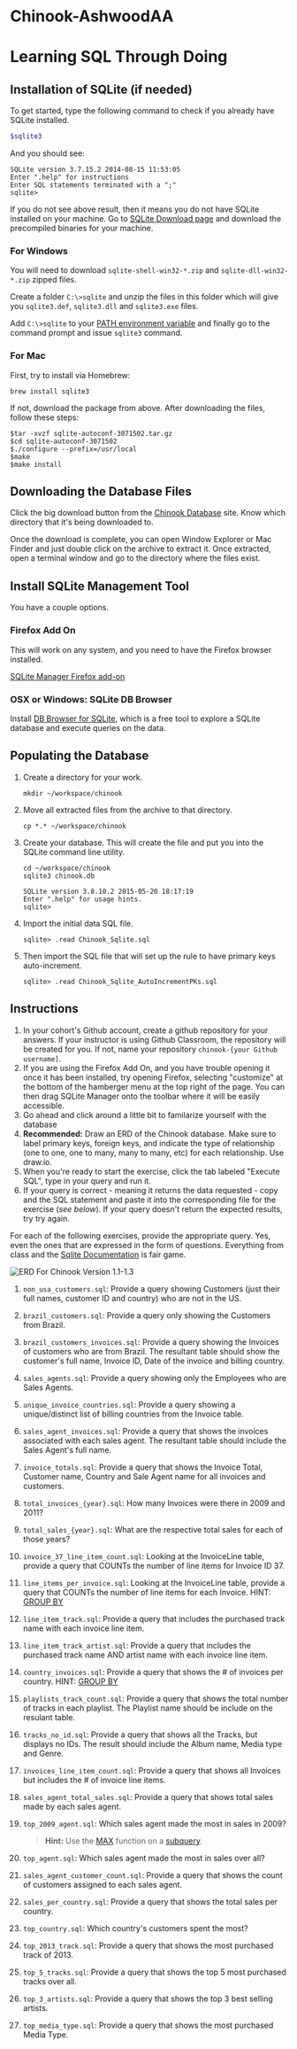# Chinook-AshwoodAA


# Learning SQL Through Doing

## Installation of SQLite (if needed)

To get started, type the following command to check if you already have SQLite installed.

```bash
$sqlite3
```

And you should see:

```
SQLite version 3.7.15.2 2014-08-15 11:53:05
Enter ".help" for instructions
Enter SQL statements terminated with a ";"
sqlite>
```

If you do not see above result, then it means you do not have SQLite installed on your machine. Go to [SQLite Download page](http://www.sqlite.org/download.html) and download the precompiled binaries for your machine.

### For Windows

You will need to download `sqlite-shell-win32-*.zip` and `sqlite-dll-win32-*.zip` zipped files.

Create a folder `C:\>sqlite` and unzip the files in this folder which will give you `sqlite3.def`, `sqlite3.dll` and `sqlite3.exe` files.

Add `C:\>sqlite` to your [PATH environment variable](http://dustindavis.me/update-windows-path-without-rebooting/) and finally go to the command prompt and issue `sqlite3` command.

### For Mac

First, try to install via Homebrew:

```
brew install sqlite3
```

If not, download the package from above. After downloading the files, follow these steps:

```
$tar -xvzf sqlite-autoconf-3071502.tar.gz
$cd sqlite-autoconf-3071502
$./configure --prefix=/usr/local
$make
$make install
```

## Downloading the Database Files

Click the big download button from the [Chinook Database](http://chinookdatabase.codeplex.com/) site. Know which directory that it's being downloaded to.

Once the download is complete, you can open Window Explorer or Mac Finder and just double click on the archive to extract it. Once extracted, open a terminal window and go to the directory where the files exist.

## Install SQLite Management Tool

You have a couple options.

### Firefox Add On

This will work on any system, and you need to have the Firefox browser installed.

[SQLite Manager Firefox add-on](https://addons.mozilla.org/en-US/firefox/addon/sqlite-manager/)

### OSX or Windows: SQLite DB Browser

Install [DB Browser for SQLite](http://sqlitebrowser.org/), which is a free tool to explore a SQLite database and execute queries on the data.

## Populating the Database

1. Create a directory for your work.

    ```
    mkdir ~/workspace/chinook
    ```
2. Move all extracted files from the archive to that directory.

    ```
    cp *.* ~/workspace/chinook
    ```

3. Create your database. This will create the file and put you into the SQLite command line utility.

    ```
    cd ~/workspace/chinook
    sqlite3 chinook.db

    SQLite version 3.8.10.2 2015-05-20 18:17:19
    Enter ".help" for usage hints.
    sqlite>
    ```

4. Import the initial data SQL file.

    ```
    sqlite> .read Chinook_Sqlite.sql
    ```

5. Then import the SQL file that will set up the rule to have primary keys auto-increment.

    ```
    sqlite> .read Chinook_Sqlite_AutoIncrementPKs.sql
    ```



## Instructions

1. In your cohort's Github account, create a github repository for your answers. If your instructor is using Github Classroom, the repository will be created for you. If not, name your repository `chinook-{your Github username]`.
1. If you are using the Firefox Add On, and you have trouble opening it once it has been installed, try opening Firefox, selecting "customize" at the bottom of the hamberger menu at the top right of the page. You can then drag SQLite Manager onto the toolbar where it will be easily accessible.
1. Go ahead and click around a little bit to familarize yourself with the database
1. **Recommended:** Draw an ERD of the Chinook database. Make sure to label primary keys, foreign keys, and indicate the type of relationship (one to one, one to many, many to many, etc) for each relationship. Use draw.io.
1. When you're ready to start the exercise, click the tab labeled "Execute SQL", type in your query and run it.
1. If your query is correct - meaning it returns the data requested - copy and the SQL statement and paste it into the corresponding file for the exercise (_see below_). If your query doesn't return the expected results, try try again.

For each of the following exercises, provide the appropriate query. Yes, even the ones that are expressed in the form of questions. Everything from class and the [Sqlite Documentation](http://www.sqlite.org/) is fair game.

![ERD For Chinook Version 1.1-1.3](https://github.com/ashwoodaa/chinook-ashwoodaa/blob/master/ChinookDatabaseSchema1.1.png)


1. `non_usa_customers.sql`: Provide a query showing Customers (just their full names, customer ID and country) who are not in the US.
1. `brazil_customers.sql`: Provide a query only showing the Customers from Brazil.
1. `brazil_customers_invoices.sql`: Provide a query showing the Invoices of customers who are from Brazil. The resultant table should show the customer's full name, Invoice ID, Date of the invoice and billing country.
1. `sales_agents.sql`: Provide a query showing only the Employees who are Sales Agents.
1. `unique_invoice_countries.sql`: Provide a query showing a unique/distinct list of billing countries from the Invoice table.
1. `sales_agent_invoices.sql`: Provide a query that shows the invoices associated with each sales agent. The resultant table should include the Sales Agent's full name.
1. `invoice_totals.sql`: Provide a query that shows the Invoice Total, Customer name, Country and Sale Agent name for all invoices and customers.
1. `total_invoices_{year}.sql`: How many Invoices were there in 2009 and 2011?
1. `total_sales_{year}.sql`: What are the respective total sales for each of those years?
1. `invoice_37_line_item_count.sql`: Looking at the InvoiceLine table, provide a query that COUNTs the number of line items for Invoice ID 37.
1. `line_items_per_invoice.sql`: Looking at the InvoiceLine table, provide a query that COUNTs the number of line items for each Invoice. HINT: [GROUP BY](http://www.sqlite.org/lang_select.html#resultset)
1. `line_item_track.sql`: Provide a query that includes the purchased track name with each invoice line item.
1. `line_item_track_artist.sql`: Provide a query that includes the purchased track name AND artist name with each invoice line item.
1. `country_invoices.sql`: Provide a query that shows the # of invoices per country. HINT: [GROUP BY](http://www.sqlite.org/lang_select.html#resultset)
1. `playlists_track_count.sql`: Provide a query that shows the total number of tracks in each playlist. The Playlist name should be include on the resulant table.
1. `tracks_no_id.sql`: Provide a query that shows all the Tracks, but displays no IDs. The result should include the Album name, Media type and Genre.
1. `invoices_line_item_count.sql`: Provide a query that shows all Invoices but includes the # of invoice line items.
1. `sales_agent_total_sales.sql`: Provide a query that shows total sales made by each sales agent.
1. `top_2009_agent.sql`: Which sales agent made the most in sales in 2009?

    > **Hint:** Use the [MAX](https://www.sqlite.org/lang_aggfunc.html#maxggunc) function on a [subquery](http://beginner-sql-tutorial.com/sql-subquery.htm).

1. `top_agent.sql`: Which sales agent made the most in sales over all?
1. `sales_agent_customer_count.sql`: Provide a query that shows the count of customers assigned to each sales agent.
1. `sales_per_country.sql`: Provide a query that shows the total sales per country.
1. `top_country.sql`: Which country's customers spent the most?
1. `top_2013_track.sql`: Provide a query that shows the most purchased track of 2013.
1. `top_5_tracks.sql`: Provide a query that shows the top 5 most purchased tracks over all.
1. `top_3_artists.sql`: Provide a query that shows the top 3 best selling artists.
1. `top_media_type.sql`: Provide a query that shows the most purchased Media Type.







